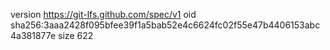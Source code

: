 version https://git-lfs.github.com/spec/v1
oid sha256:3aaa2428f095bfee39f1a5bab52e4c6624fc02f55e47b4406153abc4a381877e
size 622
